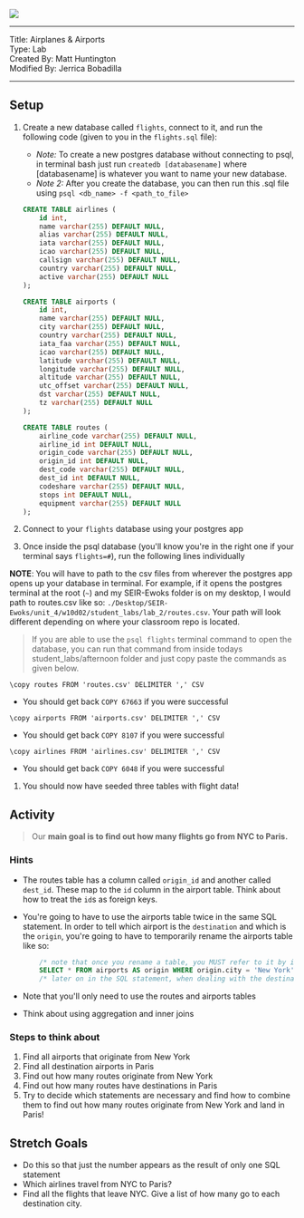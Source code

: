 ![](/ga_cog.png)

---
Title: Airplanes & Airports <br>
Type: Lab <br>
Created By: Matt Huntington<br>
Modified By: Jerrica Bobadilla

---


## Setup

1. Create a new database called `flights`, connect to it, and run the following code (given to you in the `flights.sql` file):
	- _Note:_ To create a new postgres database without connecting to psql, in terminal bash just run `createdb [databasename]` where [databasename] is whatever you want to name your new database.
	- _Note 2:_ After you create the database, you can then run this .sql file using `psql <db_name> -f <path_to_file>`

	```sql
	CREATE TABLE airlines (
		id int,
		name varchar(255) DEFAULT NULL,
		alias varchar(255) DEFAULT NULL,
		iata varchar(255) DEFAULT NULL,
		icao varchar(255) DEFAULT NULL,
		callsign varchar(255) DEFAULT NULL,
		country varchar(255) DEFAULT NULL,
		active varchar(255) DEFAULT NULL
	);

	CREATE TABLE airports (
		id int,
		name varchar(255) DEFAULT NULL,
		city varchar(255) DEFAULT NULL,
		country varchar(255) DEFAULT NULL,
		iata_faa varchar(255) DEFAULT NULL,
		icao varchar(255) DEFAULT NULL,
		latitude varchar(255) DEFAULT NULL,
		longitude varchar(255) DEFAULT NULL,
		altitude varchar(255) DEFAULT NULL,
		utc_offset varchar(255) DEFAULT NULL,
		dst varchar(255) DEFAULT NULL,
		tz varchar(255) DEFAULT NULL
	);

	CREATE TABLE routes (
		airline_code varchar(255) DEFAULT NULL,
		airline_id int DEFAULT NULL,
		origin_code varchar(255) DEFAULT NULL,
		origin_id int DEFAULT NULL,
		dest_code varchar(255) DEFAULT NULL,
		dest_id int DEFAULT NULL,
		codeshare varchar(255) DEFAULT NULL,
		stops int DEFAULT NULL,
		equipment varchar(255) DEFAULT NULL
	);
	```
1. Connect to your `flights` database using your postgres app
1. Once inside the psql database (you'll know you're in the right one if your terminal says `flights=#`), run the following lines individually

**NOTE**: You will have to path to the csv files from wherever the postgres app opens up your database in terminal. For example, if it opens the postgres terminal at the root (`~`) and my SEIR-Ewoks folder is on my desktop, I would path to routes.csv like so: `./Desktop/SEIR-Ewoks/unit_4/w10d02/student_labs/lab_2/routes.csv`. Your path will look different depending on where your classroom repo is located.

> If you are able to use the `psql flights` terminal command to open the database, you can run that command from inside todays student_labs/afternoon folder and just copy paste the commands as given below. 

```
\copy routes FROM 'routes.csv' DELIMITER ',' CSV
``` 
- You should get back `COPY 67663` if you were successful

```
\copy airports FROM 'airports.csv' DELIMITER ',' CSV
``` 
- You should get back `COPY 8107` if you were successful

```
\copy airlines FROM 'airlines.csv' DELIMITER ',' CSV
``` 
- You should get back `COPY 6048` if you were successful

1. You should now have seeded three tables with flight data!

## Activity 

> Our **main goal is to find out how many flights go from NYC to Paris.**

### Hints

- The routes table has a column called `origin_id` and another called `dest_id`.  These map to the `id` column in the airport table. Think about how to treat the `id`s as foreign keys.  
- You're going to have to use the airports table twice in the same SQL statement.  In order to tell which airport is the `destination` and which is the `origin`, you're going to have to temporarily rename the airports table like so:

	```sql
		/* note that once you rename a table, you MUST refer to it by its new name */
		SELECT * FROM airports AS origin WHERE origin.city = 'New York';
		/* later on in the SQL statement, when dealing with the destination, you should do the same for airports AS destination */
	```
- Note that you'll only need to use the routes and airports tables  
- Think about using aggregation and inner joins

### Steps to think about

1. Find all airports that originate from New York
1. Find all destination airports in Paris 
1. Find out how many routes originate from New York
1. Find out how many routes have destinations in Paris 
1. Try to decide which statements are necessary and find how to combine them to find out how many routes originate from New York and land in Paris! 

## Stretch Goals

- Do this so that just the number appears as the result of only one SQL statement
- Which airlines travel from NYC to Paris?
- Find all the flights that leave NYC.  Give a list of how many go to each destination city.
